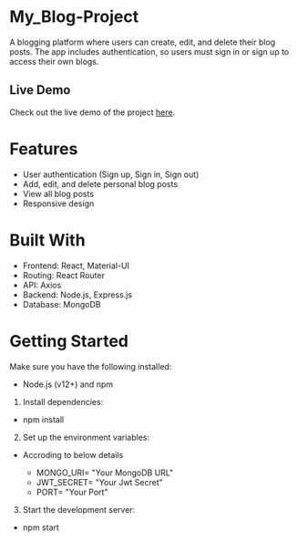 # My_Blog-Project

A blogging platform where users can create, edit, and delete their blog posts. The app includes authentication, so users must sign in or sign up to access their own blogs.

## Live Demo

Check out the live demo of the project [here](https://melodic-meerkat-f497b5.netlify.app/).


# Features
 - User authentication (Sign up, Sign in, Sign out)
 - Add, edit, and delete personal blog posts
 - View all blog posts
 - Responsive design

# Built With
 - Frontend: React, Material-UI
 - Routing: React Router
 - API: Axios 
 - Backend: Node.js, Express.js 
 - Database: MongoDB

# Getting Started
Make sure you have the following installed:
 - Node.js (v12+) and npm

1. Install dependencies:
 - npm install

2. Set up the environment variables:
 - Accroding to below details

   - MONGO_URI= "Your MongoDB URL"
   - JWT_SECRET= "Your Jwt Secret"
   - PORT= "Your Port"

3. Start the development server:
 - npm start
